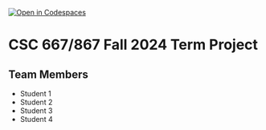 [![Open in Codespaces](https://classroom.github.com/assets/launch-codespace-2972f46106e565e64193e422d61a12cf1da4916b45550586e14ef0a7c637dd04.svg)](https://classroom.github.com/open-in-codespaces?assignment_repo_id=16545601)
# CSC 667/867 Fall 2024 Term Project

## Team Members

- Student 1
- Student 2
- Student 3
- Student 4
